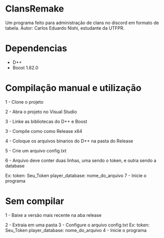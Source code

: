 # ClansRemake
Um programa feito para administração de clans no discord em formato de tabela.
Autor: Carlos Eduardo Nishi, estudante da UTFPR.

# Dependencias
- D++
- Boost 1.82.0
  
# Compilação manual e utilização
1 - Clone o projeto

2 - Abra o projeto no Visual Studio

3 - Linke as bibliotecas do D++ e Boost

3 - Compile como como Release x64

4 - Coloque os arquivos binarios do D++ na pasta do Release

5 - Crie um arquivo config.txt

6 - Arquivo deve conter duas linhas, uma sendo o token, e outra sendo a database

Ex:
token: Seu_Token
player_database: nome_do_arquivo
7 - Inicie o programa

# Sem compilar
1 - Baixe a versão mais recente na aba release

2 - Extraia em uma pasta
3 - Configure o arquivo config.txt
Ex:
token: Seu_Token
player_database: nome_do_arquivo
4 - Inicie o programa
